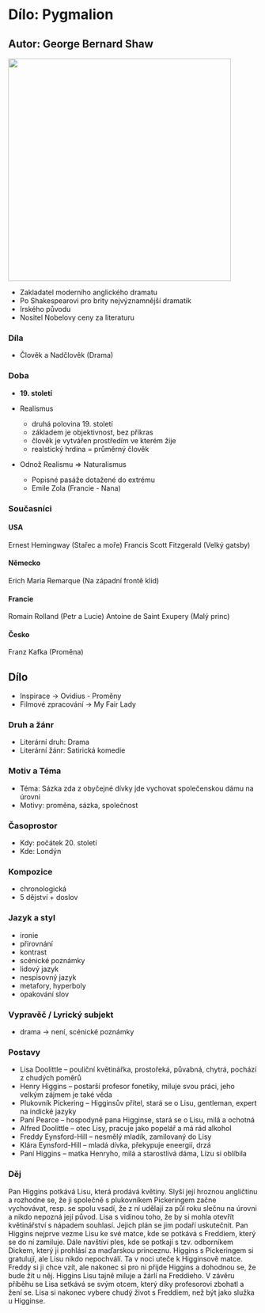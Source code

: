 # Dílo: Pygmalion
## Autor: George Bernard Shaw
<img src=https://github.com/marvalkrystof/Jecna-Maturita-2023/assets/84131825/9319cacf-eeeb-4c42-83bc-eb5e3afc66ef witdh=350px height=450px>

- Zakladatel moderního anglického dramatu 
- Po Shakespearovi pro brity nejvýznamnější dramatik
- Irského původu
- Nositel Nobelovy ceny za literaturu

### Díla
- Člověk a Nadčlověk (Drama)
### Doba 

- **19. století**
- Realismus
  - druhá polovina 19. století
  - základem je objektivnost, bez příkras
  - člověk je vytvářen prostředím ve kterém žije
  - realstický hrdina = průměrný člověk
  
- Odnož Realismu => Naturalismus
  - Popisné pasáže dotažené do extrému
  - Emile Zola (Francie - Nana) 

### Současníci

#### USA
Ernest Hemingway (Stařec a moře)
Francis Scott Fitzgerald (Velký gatsby)

#### Německo 
Erich Maria Remarque (Na západní frontě klid)

#### Francie
Romain Rolland (Petr a Lucie)
Antoine de Saint Exupery (Malý princ)

#### Česko
Franz Kafka (Proměna)

## Dílo
- Inspirace -> Ovidius - Proměny
- Filmové zpracování -> My Fair Lady

### Druh a žánr
- Literární druh: Drama
- Literární žánr: Satirická komedie
### Motiv a Téma
- Téma: Sázka zda z obyčejné dívky jde vychovat společenskou dámu na úrovni
- Motivy: proměna, sázka, společnost
### Časoprostor
- Kdy: počátek 20. století
- Kde: Londýn  
### Kompozice
- chronologická 
- 5 dějství + doslov 
### Jazyk a styl
- ironie
- přirovnání
- kontrast
- scénické poznámky
- lidový jazyk
- nespisovný jazyk
- metafory, hyperboly
- opakování slov
### Vypravěč / Lyrický subjekt
- drama -> není, scénické poznámky

### Postavy
- Lisa Doolittle – pouliční květinářka, prostořeká, půvabná, chytrá, pochází z chudých poměrů
- Henry Higgins – postarší profesor fonetiky, miluje svou práci, jeho velkým zájmem je také věda
- Plukovník Pickering – Higginsův přítel, stará se o Lisu, gentleman, expert na indické jazyky
- Paní Pearce – hospodyně pana Higginse, stará se o Lisu, milá a ochotná
- Alfred Doolittle – otec Lisy, pracuje jako popelář a má rád alkohol
- Freddy Eynsford-Hill – nesmělý mladík, zamilovaný do Lisy
- Klára Eynsford-Hill – mladá dívka, překypuje eneergií, drzá
- Paní Higgins – matka Henryho, milá a starostlivá dáma, Lízu si oblíbila

### Děj
Pan Higgins potkává Lisu, která prodává květiny. Slyší její hroznou angličtinu a rozhodne se, že ji společně s plukovníkem Pickeringem začne vychovávat, resp. se spolu vsadí, že z ní udělají za půl roku slečnu na úrovni a nikdo nepozná její původ. Lisa s vidinou toho, že by si mohla otevřít květinářství s nápadem souhlasí. Jejich plán se jim podaří uskutečnit. Pan Higgins nejprve vezme Lisu ke své matce, kde se potkává s Freddiem, který se do ní zamiluje. Dále navštíví ples, kde se potkají s tzv. odborníkem Dickem, který ji prohlásí za maďarskou princeznu. Higgins s Pickeringem si gratulují, ale Lisu nikdo nepochválí. Ta v noci uteče k Higginsově matce. Freddy si ji chce vzít, ale nakonec si pro ni přijde Higgins a dohodnou se, že bude žít u něj. Higgins Lisu tajně miluje a žárlí na Freddieho. V závěru příběhu se Lisa setkává se svým otcem, který díky profesorovi zbohatl a žení se. Lisa si nakonec vybere chudý život s Freddiem, než být jako služka u Higginse.
